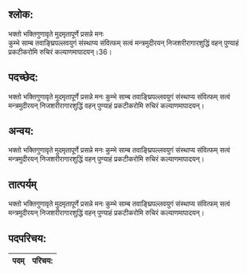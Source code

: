 ## श्लोक:

भक्तो भक्तिगुणावृते मुदमृतापूर्णे प्रसन्ने मनः  
कुम्भे साम्ब तवाङ्घ्रिपल्लवयुगं संस्थाप्य संवित्फम् 
सत्वं मन्त्रमुदीरयन् निजशरीरागारशुद्धिं वहन् 
पुण्याहं प्रकटीकरोमि रुचिरं कल्याणमापादयन्।36।     

## पदच्छेद:

भक्तो भक्तिगुणावृते मुदमृतापूर्णे प्रसन्ने मनः
कुम्भे साम्ब तवाङ्घ्रिपल्लवयुगं संस्थाप्य संवित्फम्
सत्वं मन्त्रमुदीरयन् निजशरीरागारशुद्धिं वहन्
पुण्याहं प्रकटीकरोमि रुचिरं कल्याणमापादयन्।

## अन्वय:

भक्तो भक्तिगुणावृते मुदमृतापूर्णे प्रसन्ने मनः
कुम्भे साम्ब तवाङ्घ्रिपल्लवयुगं संस्थाप्य संवित्फम्
सत्वं मन्त्रमुदीरयन् निजशरीरागारशुद्धिं वहन्
पुण्याहं प्रकटीकरोमि रुचिरं कल्याणमापादयन्।

## तात्पर्यम्

भक्तो भक्तिगुणावृते मुदमृतापूर्णे प्रसन्ने मनः
कुम्भे साम्ब तवाङ्घ्रिपल्लवयुगं संस्थाप्य संवित्फम्
सत्वं मन्त्रमुदीरयन् निजशरीरागारशुद्धिं वहन्
पुण्याहं प्रकटीकरोमि रुचिरं कल्याणमापादयन्।

## पदपरिचय:

पदम्|परिचय:
----|-----------
